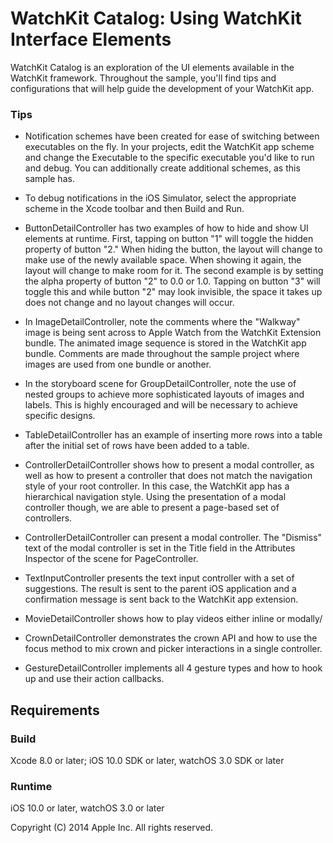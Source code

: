 # WatchKit Catalog: Using WatchKit Interface Elements

WatchKit Catalog is an exploration of the UI elements available in the WatchKit framework. Throughout the sample, you'll find tips and configurations that will help guide the development of your WatchKit app.

### Tips

- Notification schemes have been created for ease of switching between executables on the fly. In your projects, edit the WatchKit app scheme and change the Executable to the specific executable you'd like to run and debug. You can additionally create additional schemes, as this sample has.

- To debug notifications in the iOS Simulator, select the appropriate scheme in the Xcode toolbar and then Build and Run.

- ButtonDetailController has two examples of how to hide and show UI elements at runtime. First, tapping on button "1" will toggle the hidden property of button "2." When hiding the button, the layout will change to make use of the newly available space. When showing it again, the layout will change to make room for it. The second example is by setting the alpha property of button "2" to 0.0 or 1.0. Tapping on button "3" will toggle this and while button "2" may look invisible, the space it takes up does not change and no layout changes will occur.

- In ImageDetailController, note the comments where the "Walkway" image is being sent across to Apple Watch from the WatchKit Extension bundle. The animated image sequence is stored in the WatchKit app bundle. Comments are made throughout the sample project where images are used from one bundle or another.

- In the storyboard scene for GroupDetailController, note the use of nested groups to achieve more sophisticated layouts of images and labels. This is highly encouraged and will be necessary to achieve specific designs.

- TableDetailController has an example of inserting more rows into a table after the initial set of rows have been added to a table.

- ControllerDetailController shows how to present a modal controller, as well as how to present a controller that does not match the navigation style of your root controller. In this case, the WatchKit app has a hierarchical navigation style. Using the presentation of a modal controller though, we are able to present a page-based set of controllers.

- ControllerDetailController can present a modal controller. The "Dismiss" text of the modal controller is set in the Title field in the Attributes Inspector of the scene for PageController.

- TextInputController presents the text input controller with a set of suggestions. The result is sent to the parent iOS application and a confirmation message is sent back to the WatchKit app extension.

- MovieDetailController shows how to play videos either inline or modally/

- CrownDetailController demonstrates the crown API and how to use the focus method to mix crown and picker interactions in a single controller.

- GestureDetailController implements all 4 gesture types and how to hook up and use their action callbacks.

## Requirements

### Build

Xcode 8.0 or later; iOS 10.0 SDK or later, watchOS 3.0 SDK or later

### Runtime

iOS 10.0 or later, watchOS 3.0 or later

Copyright (C) 2014 Apple Inc. All rights reserved.
